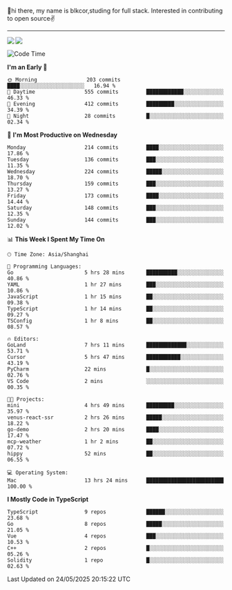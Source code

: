 👋hi there, my name is blkcor,studing for full stack.
Interested in contributing to open source✌️

<hr/>

![](https://github-readme-stats.vercel.app/api?username=blkcor)
<a href="https://github.com/blkcor/github-readme-stats">
    <img align="left" src="https://github-readme-stats.vercel.app/api/top-langs/?username=blkcor&hide=jupyter%20notebook,shaderlab,tex,c%23&langs_count=9" />
</a>


<!--START_SECTION:waka-->
![Code Time](http://img.shields.io/badge/Code%20Time-2%2C048%20hrs%2023%20mins-blue)

**I'm an Early 🐤** 

```text
🌞 Morning                203 commits         ████░░░░░░░░░░░░░░░░░░░░░   16.94 % 
🌆 Daytime                555 commits         ████████████░░░░░░░░░░░░░   46.33 % 
🌃 Evening                412 commits         █████████░░░░░░░░░░░░░░░░   34.39 % 
🌙 Night                  28 commits          █░░░░░░░░░░░░░░░░░░░░░░░░   02.34 % 
```
📅 **I'm Most Productive on Wednesday** 

```text
Monday                   214 commits         ████░░░░░░░░░░░░░░░░░░░░░   17.86 % 
Tuesday                  136 commits         ███░░░░░░░░░░░░░░░░░░░░░░   11.35 % 
Wednesday                224 commits         █████░░░░░░░░░░░░░░░░░░░░   18.70 % 
Thursday                 159 commits         ███░░░░░░░░░░░░░░░░░░░░░░   13.27 % 
Friday                   173 commits         ████░░░░░░░░░░░░░░░░░░░░░   14.44 % 
Saturday                 148 commits         ███░░░░░░░░░░░░░░░░░░░░░░   12.35 % 
Sunday                   144 commits         ███░░░░░░░░░░░░░░░░░░░░░░   12.02 % 
```


📊 **This Week I Spent My Time On** 

```text
🕑︎ Time Zone: Asia/Shanghai

💬 Programming Languages: 
Go                       5 hrs 28 mins       ██████████░░░░░░░░░░░░░░░   40.86 % 
YAML                     1 hr 27 mins        ███░░░░░░░░░░░░░░░░░░░░░░   10.86 % 
JavaScript               1 hr 15 mins        ██░░░░░░░░░░░░░░░░░░░░░░░   09.38 % 
TypeScript               1 hr 14 mins        ██░░░░░░░░░░░░░░░░░░░░░░░   09.27 % 
TSConfig                 1 hr 8 mins         ██░░░░░░░░░░░░░░░░░░░░░░░   08.57 % 

🔥 Editors: 
GoLand                   7 hrs 11 mins       █████████████░░░░░░░░░░░░   53.71 % 
Cursor                   5 hrs 47 mins       ███████████░░░░░░░░░░░░░░   43.19 % 
PyCharm                  22 mins             █░░░░░░░░░░░░░░░░░░░░░░░░   02.76 % 
VS Code                  2 mins              ░░░░░░░░░░░░░░░░░░░░░░░░░   00.35 % 

🐱‍💻 Projects: 
mini                     4 hrs 49 mins       █████████░░░░░░░░░░░░░░░░   35.97 % 
venus-react-ssr          2 hrs 26 mins       █████░░░░░░░░░░░░░░░░░░░░   18.22 % 
go-demo                  2 hrs 20 mins       ████░░░░░░░░░░░░░░░░░░░░░   17.47 % 
mcp-weather              1 hr 2 mins         ██░░░░░░░░░░░░░░░░░░░░░░░   07.72 % 
hippy                    52 mins             ██░░░░░░░░░░░░░░░░░░░░░░░   06.55 % 

💻 Operating System: 
Mac                      13 hrs 24 mins      █████████████████████████   100.00 % 
```

**I Mostly Code in TypeScript** 

```text
TypeScript               9 repos             ██████░░░░░░░░░░░░░░░░░░░   23.68 % 
Go                       8 repos             █████░░░░░░░░░░░░░░░░░░░░   21.05 % 
Vue                      4 repos             ███░░░░░░░░░░░░░░░░░░░░░░   10.53 % 
C++                      2 repos             █░░░░░░░░░░░░░░░░░░░░░░░░   05.26 % 
Solidity                 1 repo              █░░░░░░░░░░░░░░░░░░░░░░░░   02.63 % 
```




 Last Updated on 24/05/2025 20:15:22 UTC
<!--END_SECTION:waka-->


